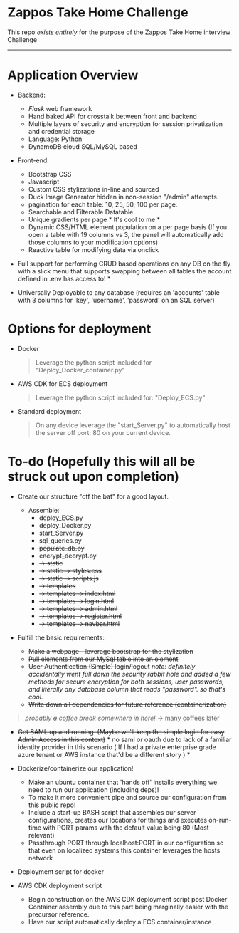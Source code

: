 

# Zappos Take Home Challenge
This repo *exists entirely* for the purpose of the Zappos Take Home interview Challenge 

_____

# **Application Overview**
* Backend:
    - *Flask* web framework
    - Hand baked API for crosstalk between front and backend
    - Multiple layers of security and encryption for session privatization and credential storage
    - Language: Python
    - ~~DynamoDB cloud~~ SQL/MySQL based
    
* Front-end:
    - Bootstrap CSS
    - Javascript
    - Custom CSS stylizations in-line and sourced
    - Duck Image Generator hidden in non-session "/admin" attempts.
    - pagination for each table: 10, 25, 50, 100 per page.
    - Searchable and Filterable Datatable
    - Unique gradients per page * It's cool to me *
    - Dynamic CSS/HTML element population on a per page basis (If you open a table with 19 columns vs 3, the panel will automatically add those columns to your modification options)
    - Reactive table for modifying data via onclick


* Full support for performing CRUD based operations on any DB on the fly with a slick menu that supports swapping between all tables the account defined in .env has access to! *

* Universally Deployable to any database (requires an 'accounts' table with 3 columns for 'key', 'username', 'password' on an SQL server)

# Options for deployment
  - Docker
    > Leverage the python script included for "Deploy_Docker_container.py"
  - AWS CDK for ECS deployment
    > Leverage the python script included for: "Deploy_ECS.py"
  - Standard deployment
    > On any device leverage the "start_Server.py" to automatically host the server off port: 80 on your current device.
# To-do (Hopefully this will all be struck out upon completion)

  * Create our structure "off the bat" for a good layout.
      - Assemble:
        * deploy_ECS.py
        * deploy_Docker.py
        * start_Server.py
        * ~~sql_queries.py~~
        * ~~populate_db.py~~
        * ~~encrypt_decrypt.py~~
        *   ~~-> static~~
        *   ~~-> static -> styles.css~~
        *   ~~-> static -> scripts.js~~
        *   ~~-> templates~~
        *   ~~-> templates -> index.html~~
        *   ~~-> templates -> login.html~~
        *   ~~-> templates -> admin.html~~
        *   ~~-> templates -> register.html~~
        *   ~~-> templates -> navbar.html~~
  
  * Fulfill the basic requirements:
      - ~~Make a webpage - leverage bootstrap for the stylization~~
      - ~~Pull elements from our MySql table into an element~~
      - ~~User Authentication (Simple) login/logout~~ *note: definitely accidentally went full down the security rabbit hole and added a few methods for secure encryption for both sessions, user passwords, and literally any database column that reads "password". so that's cool.* 
      - ~~Write down all dependencies for future reference (containerization)~~

> *probably ~~a~~ coffee break somewhere in here!* -> many coffees later

  - ~~Get SAML up and running. (Maybe we'll keep the simple login for easy Admin Access in this context)~~ * no saml or oauth due to lack of a familiar identity provider in this scenario ( If I had a private enterprise grade azure tenant or AWS instance that'd be a different story ) *
    
  * Dockerize/containerize our application!
      - Make an ubuntu container that 'hands off' installs everything we need to run our application (including deps)!
      - To make it more convenient pipe and source our configuration from this public repo!
      - Include a start-up BASH script that assembles our server configurations, creates our locations for things and executes on-run-time with PORT params with the default value being 80 (Most relevant)
      - Passthrough PORT through localhost:PORT in our configuration so that even on localized systems this container leverages the hosts network
  * Deployment script for docker
    
  * AWS CDK deployment script
      - Begin construction on the AWS CDK deployment script post Docker Container assembly due to this part being marginally easier with the precursor reference.
      - Have our script automatically deploy a ECS container/instance
  
